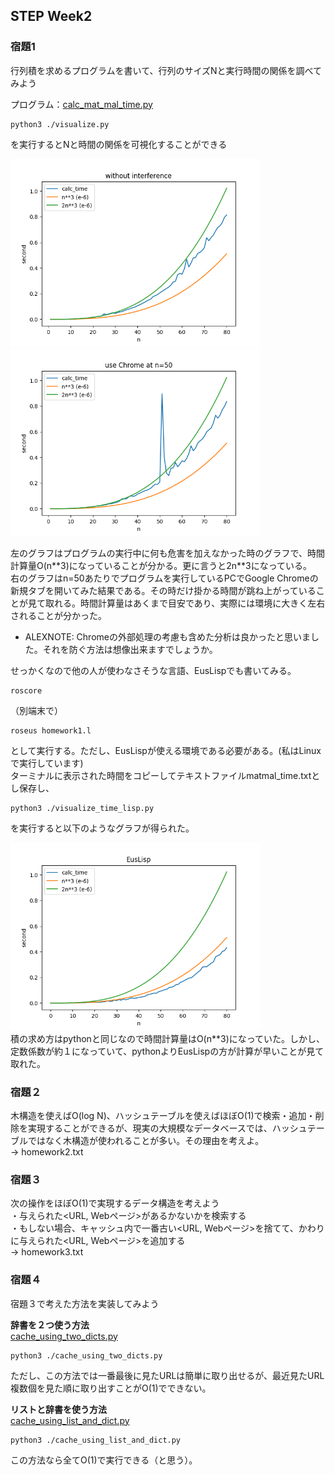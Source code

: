 ## STEP Week2

### 宿題1<br>
行列積を求めるプログラムを書いて、行列のサイズNと実行時間の関係を調べてみよう<br>

プログラム：[calc_mat_mal_time.py](https://gist.github.com/MiyabiTane/d1f8c0b6858aa94dc017bd4d9bd5914c)<br>
```
python3 ./visualize.py
```
を実行するとNと時間の関係を可視化することができる<br>

<img width="400" src="./img/without_interference.png">
<img width="400" src="./img/use_chrome2.png"><br>

左のグラフはプログラムの実行中に何も危害を加えなかった時のグラフで、時間計算量O(n\**3)になっていることが分かる。更に言うと2n**3になっている。<br>
右のグラフはn=50あたりでプログラムを実行しているPCでGoogle Chromeの新規タブを開いてみた結果である。その時だけ掛かる時間が跳ね上がっていることが見て取れる。時間計算量はあくまで目安であり、実際には環境に大きく左右されることが分かった。<br>

* ALEXNOTE: Chromeの外部処理の考慮も含めた分析は良かったと思いました。それを防ぐ方法は想像出来ますでしょうか。

せっかくなので他の人が使わなさそうな言語、EusLispでも書いてみる。<br>
```
roscore
```
（別端末で）
```
roseus homework1.l
```
として実行する。ただし、EusLispが使える環境である必要がある。(私はLinuxで実行しています)<br>
ターミナルに表示された時間をコピーしてテキストファイルmatmal_time.txtとし保存し、
```
python3 ./visualize_time_lisp.py
```
を実行すると以下のようなグラフが得られた。<br>

<img width="400" src="./img/Lisp_1.png"><br>
積の求め方はpythonと同じなので時間計算量はO(n**3)になっていた。しかし、定数係数が約１になっていて、pythonよりEusLispの方が計算が早いことが見て取れた。<br>


### 宿題２<br>

木構造を使えばO(log N)、ハッシュテーブルを使えばほぼO(1)で検索・追加・削除を実現することができるが、現実の大規模なデータベースでは、ハッシュテーブルではなく木構造が使われることが多い。その理由を考えよ。<br>
→ homework2.txt

### 宿題３<br>

次の操作をほぼO(1)で実現するデータ構造を考えよう<br>
・与えられた<URL, Webページ>があるかないかを検索する<br>
・もしない場合、キャッシュ内で一番古い<URL, Webページ>を捨てて、かわりに与えられた<URL, Webページ>を追加する<br>
→ homework3.txt


### 宿題４<br>

宿題３で考えた方法を実装してみよう<br>

**辞書を２つ使う方法**<br>
[cache_using_two_dicts.py](https://gist.github.com/MiyabiTane/846157612c352f3e0403aa7e968e79aa)<br>
```
python3 ./cache_using_two_dicts.py
```
ただし、この方法では一番最後に見たURLは簡単に取り出せるが、最近見たURL複数個を見た順に取り出すことがO(1)でできない。<br>

**リストと辞書を使う方法**<br>
[cache_using_list_and_dict.py](https://gist.github.com/MiyabiTane/1d811ca2d7563f9a371953eb08c6af68)
```
python3 ./cache_using_list_and_dict.py
```
この方法なら全てO(1)で実行できる（と思う）。<br>



